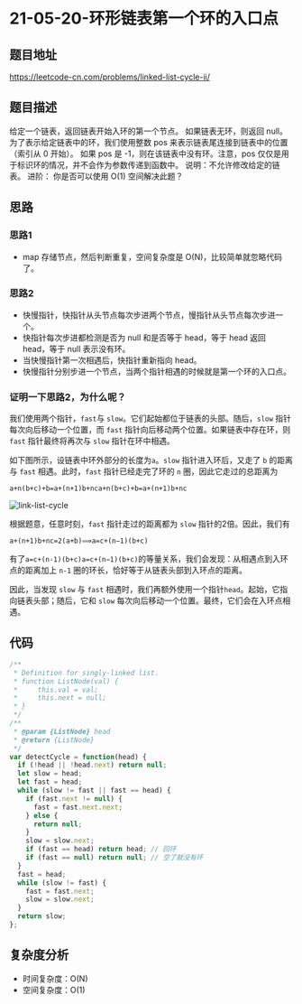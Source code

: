 # 21-05-20-环形链表第一个环的入口点

## 题目地址

<https://leetcode-cn.com/problems/linked-list-cycle-ii/>

## 题目描述

给定一个链表，返回链表开始入环的第一个节点。 如果链表无环，则返回 null。
为了表示给定链表中的环，我们使用整数 pos 来表示链表尾连接到链表中的位置（索引从 0 开始）。 如果 pos 是 -1，则在该链表中没有环。注意，pos 仅仅是用于标识环的情况，并不会作为参数传递到函数中。
说明：不允许修改给定的链表。
进阶：
你是否可以使用 O(1) 空间解决此题？

## 思路

### 思路1

- map 存储节点，然后判断重复，空间复杂度是 O(N)，比较简单就忽略代码了。

### 思路2

- 快慢指针，快指针从头节点每次步进两个节点，慢指针从头节点每次步进一个。
- 快指针每次步进都检测是否为 null 和是否等于 head，等于 head 返回 head，等于 null 表示没有环。
- 当快慢指针第一次相遇后，快指针重新指向 head。
- 快慢指针分别步进一个节点，当两个指针相遇的时候就是第一个环的入口点。

### 证明一下思路2，为什么呢？
我们使用两个指针，`fast`与 `slow`。它们起始都位于链表的头部。随后，`slow` 指针每次向后移动一个位置，而 `fast` 指针向后移动两个位置。如果链表中存在环，则 `fast` 指针最终将再次与 `slow` 指针在环中相遇。

如下图所示，设链表中环外部分的长度为`a`。`slow` 指针进入环后，又走了 `b` 的距离与 `fast` 相遇。此时，`fast` 指针已经走完了环的 `n` 圈，因此它走过的总距离为

<p class="text-center">
  <code>a+n(b+c)+b=a+(n+1)b+nca+n(b+c)+b=a+(n+1)b+nc</code>
</p>

<img :src="$withBase('/link-list-cycle.png')" alt="link-list-cycle">

根据题意，任意时刻，`fast` 指针走过的距离都为 `slow` 指针的2倍。因此，我们有

<p class="text-center">
  <code>a+(n+1)b+nc=2(a+b)⟹a=c+(n−1)(b+c)</code>
</p>

有了`a=c+(n-1)(b+c)a=c+(n−1)(b+c)`的等量关系，我们会发现：从相遇点到入环点的距离加上 `n-1` 圈的环长，恰好等于从链表头部到入环点的距离。

因此，当发现 `slow` 与 `fast` 相遇时，我们再额外使用一个指针`head`。起始，它指向链表头部；随后，它和 `slow` 每次向后移动一个位置。最终，它们会在入环点相遇。

## 代码

```javascript
/**
 * Definition for singly-linked list.
 * function ListNode(val) {
 *     this.val = val;
 *     this.next = null;
 * }
 */
/**
 * @param {ListNode} head
 * @return {ListNode}
 */
var detectCycle = function(head) {
  if (!head || !head.next) return null;
  let slow = head;
  let fast = head;
  while (slow != fast || fast == head) {
    if (fast.next != null) {
      fast = fast.next.next;
    } else {
      return null;
    }
    slow = slow.next;
    if (fast == head) return head; // 回环
    if (fast == null) return null; // 空了就没有环
  }
  fast = head;
  while (slow != fast) {
    fast = fast.next;
    slow = slow.next;
  }
  return slow;
};
```

## 复杂度分析

- 时间复杂度：O(N)
- 空间复杂度：O(1)
